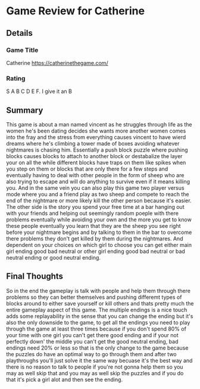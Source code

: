 # Game Review for Catherine

## Details

### Game Title
Catherine https://catherinethegame.com/

### Rating
S A B C D E F. I give it an B

## Summary
This game is about a man named vincent as he struggles through life as the women he's been dating decides she wants more another women comes into the fray and the stress from everything causes vincent to have wierd dreams where he's climbing a tower made of boxes avoiding whatever nightmares is chasing him. Essentially a push block puzzle where pushing blocks causes blocks to attach to another block or destabalize the layer your on all the while different blocks have traps on them like spikes when you step on them or blocks that are only there for a few steps and eventually having to deal with other people in the form of sheep who are also trying to escape and will do anything to survive even if it means killing you. And in the same vein you can also play this game two player versus mode where you and a friend play as two sheep and compete to reach the end of the nightmare or more likely kill the other person because it's easier. The other side is the story you spend your free time at a bar hanging out with your friends and helping out seemingly random poeple with there problems eventually while avoiding your own and the more you get to know these people eventually you learn that they are the sheep you see right before your nightmare begins and by talking to them in the bar to overcome there problems they don't get killed by them during the nightmares. And dependent on your choices on which girl to choose you can get either main girl ending good bad neutral or other girl ending good bad neutral or bad neutral ending or good neutral ending.

## Final Thoughts
So in the end the gameplay is talk with people and help them through there problems so they can better themselves and pushing differemt types of blocks around to either save yourself or kill others and thats pretty much the entire gameplay aspect of this game. The multiple endings is a nice touch adds some replayability in the sense that you can change the ending but it's also the only downside to the game, to get all the endings you need to play through the game at least three times because if you don't spend 80% of your time with one girl you can't get there good ending and if your not perfectly down' the middle you can't get the good neutral ending, bad endings need 20% or less so that is the only change to the game because the puzzles do have an optimal way to go through them and after two playthroughs you'll just solve it the same way becuase it's the best way and there is no reason to talk to people if you're not gonna help them so you may as well skip that and you may as well skip the puzzles and if you do that it's pick a girl alot and then see the ending.
